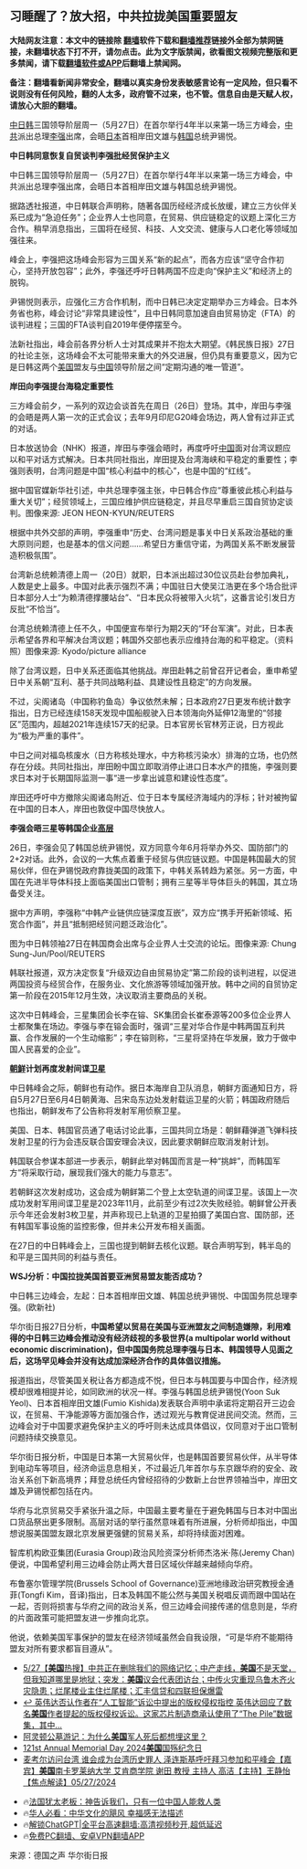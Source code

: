  <!-- 面包屑导航 --> <h2>习睡醒了？放大招，中共拉拢美国重要盟友</h2> <p class="notice"><b>大陆网友注意：本文中的链接除 <a href="https://github.com/bannedbook/fanqiang" >翻墙</a>软件下载和<a href="https://github.com/killgcd/justmysocks/blob/master/README.md">翻墙推荐</a>链接外全部为禁网链接，未翻墙状态下打不开，请勿点击。此为文字版禁闻，欲看图文视频完整版和更多禁闻，请下载<a href="https://github.com/bannedbook/fanqiang">翻墙软件或APP</a>后翻墙上禁闻网。</p><p>备注：翻墙看新闻非常安全，翻墙以真实身份发表敏感言论有一定风险，但只看不说则没有任何风险，翻的人太多，政府管不过来，也不管。信息自由是天赋人权，请放心大胆的翻墙。</b></p>  <div class="entry"> <p id="summary"><a href="https://www.bannedbook.org/bnews/tag/%E4%B8%AD%E6%97%A5%E9%9F%A9/" class="st_tag internal_tag" rel="tag" title="标签 中日韩 下的日志">中日韩</a>三国领导阶层周一（5月27日）在首尔举行4年半以来第一场三方峰会，<a href="https://www.bannedbook.org/bnews/tag/%e4%b8%ad%e5%85%b1/" class="st_tag internal_tag" rel="tag" title="标签 中共 下的日志">中共</a>派出总理<a href="https://www.bannedbook.org/bnews/tag/%e6%9d%8e%e5%bc%ba/" class="st_tag internal_tag" rel="tag" title="标签 李强 下的日志">李强</a>出席，会晤<a href="https://www.bannedbook.org/bnews/tag/%e6%97%a5%e6%9c%ac/" class="st_tag internal_tag" rel="tag" title="标签 日本 下的日志">日本</a>首相岸田文雄与<a href="https://www.bannedbook.org/bnews/tag/%e9%9f%a9%e5%9b%bd/" class="st_tag internal_tag" rel="tag" title="标签 韩国 下的日志">韩国</a>总统尹锡悦。</p> <p><strong>中日韩同意恢复自贸谈判李强批经贸保护主义</strong></p> <p>中日韩三国领导阶层周一（5月27日）在首尔举行4年半以来第一场三方峰会，中共派出总理李强出席，会晤日本首相岸田文雄与韩国总统尹锡悦。</p> <p>据路透社报道，中日韩联合声明称，随著各国历经经济成长放缓，建立三方伙伴关系已成为“急迫任务”；企业界人士也同意，在贸易、供应链稳定的议题上深化三方合作。稍早消息指出，三国将在经贸、科技、人文交流、健康与人口老化等领域加强往来。</p> <p>峰会上，李强把这场峰会形容为三国关系“新的起点”，而各方应该“坚守合作初心，坚持开放包容”；此外，李强还呼吁日韩两国不应走向“保护主义”和经济上的脱钩。</p> <p>尹锡悦则表示，应强化三方合作机制，而中日韩已决定定期举办三方峰会。日本外务省也称，峰会讨论“非常具建设性”，且中日韩同意加速自由贸易协定（FTA）的谈判进程；三国的FTA谈判自2019年便停摆至今。</p> <p>法新社指出，峰会前各界分析人士对其成果并不抱太大期望。《韩民族日报》27日的社论主张，这场峰会不太可能带来重大的外交进展，但仍具有重要意义，因为它是日韩这两个<a href="https://www.bannedbook.org/bnews/tag/%e7%be%8e%e5%9b%bd/" class="st_tag internal_tag" rel="tag" title="标签 美国 下的日志">美国</a>盟友与<span class='wp_keywordlink_affiliate'><a href="https://www.bannedbook.org/" title="中国" target="_blank">中国</a></span>领导阶层之间“定期沟通的唯一管道”。</p> <p><strong>岸田向李强提台海稳定重要性</strong></p> <p>三方峰会前夕，一系列的双边会谈首先在周日（26日）登场。其中，岸田与李强的会晤是两人第一次的正式会议；去年9月印尼G20峰会场边，两人曾有过非正式的对话。</p> <p>日本放送协会（NHK）报道，岸田与李强会晤时，再度呼吁<a href="https://www.bannedbook.org/bnews/tag/%E4%B8%AD%E5%9B%BD/" class="st_tag internal_tag" rel="tag" title="标签 中国 下的日志">中国</a>面对台湾议题应以和平对话方式解决。日本共同社指出，岸田提及台湾海峡和平稳定的重要性；李强则表明，台湾问题是中国“核心利益中的核心”，也是中国的“红线”。</p>  <p>据中国官媒新华社引述，中共总理李强主张，中日韩合作应“尊重彼此核心利益与重大关切”；经贸领域上，三国应维护供应链稳定，并且尽早重启三国自贸协定谈判。图像来源: JEON HEON-KYUN/REUTERS</p> <p>根据中共外交部的声明，李强重申“历史、台湾问题是事关中日关系政治基础的重大原则问题，也是基本的信义问题……希望日方重信守诺，为两国关系不断发展营造积极氛围”。</p> <p>台湾新总统赖清德上周一（20日）就职，日本派出超过30位议员赴台参加典礼，人数是史上最多。中国对此表示强烈不满；中国驻日大使吴江浩更在多个场合批评日本部分人士“为赖清德撑腰站台”、“日本民众将被带入火坑”，这番言论引发日方反批“不恰当”。</p> <p>台湾总统赖清德上任不久，中国便宣布举行为期2天的“环台军演”。对此，日本表示希望各界和平解决台湾议题；韩国外交部也表示应维持台海的和平稳定。（资料照）图像来源: Kyodo/picture alliance</p> <p>除了台湾议题，日中关系还面临其他挑战。岸田赴韩之前曾召开记者会，重申希望日中关系朝“互利、基于共同战略利益、具建设性且稳定”的方向发展。</p> <p>不过，尖阁诸岛（中国称钓鱼岛）争议依然未解；日本政府27日更发布统计数字指出，日方已经连续158天发现中国船舰驶入日本领海向外延伸12海里的“邻接区”范围内，超越2021年连续157天的纪录。日本官房长官林芳正说，日方视此为“极为严重的事件”。</p> <p>中日之间对福岛核废水（日方称核处理水，中方称核污染水）排海的立场，也仍然存在分歧。共同社指出，岸田盼中国立即取消停止进口日本水产的措施，李强则要求日本对于长期国际监测一事“进一步拿出诚意和建设性态度”。</p> <p>岸田还呼吁中方撤除尖阁诸岛附近、位于日本专属经济海域内的浮标；针对被拘留在中国的日本人，岸田也敦促中国尽快放人。</p> <p><strong>李强会晤三星等韩国企业<span class='wp_keywordlink_affiliate'><a href="https://www.bannedbook.org/bnews/ccpdope/" title="中共高层内幕" target="_blank">高层</a></span></strong></p> <p>26日，李强会见了韩国总统尹锡悦，双方同意今年6月将举办外交、国防部门的2+2对话。此外，会议的一大焦点着重于经贸与供应链议题。中国是韩国最大的贸易伙伴，但在尹锡悦政府靠拢美国的政策下，中韩关系转趋为紧张。另一方面，中国在先进半导体科技上面临美国出口管制；拥有三星等半导体巨头的韩国，其立场备受关注。</p>  <p>据中方声明，李强称“中韩产业链供应链深度互嵌”，双方应“携手开拓新领域、拓宽合作面”，并且“抵制把经贸问题泛政治化”。</p> <p>图为中日韩领袖27日在韩国商会出席与企业界人士交流的论坛。图像来源: Chung Sung-Jun/Pool/REUTERS</p> <p>韩联社报道，双方决定恢复“升级双边自由贸易协定”第二阶段的谈判进程，以促进两国投资与经贸合作，在服务业、文化旅游等领域加强开放。韩中之间的自贸协定第一阶段在2015年12月生效，决议取消主要商品的关税。</p> <p>这次中日韩峰会，三星集团会长李在镕、SK集团会长崔泰源等200多位企业界人士都聚集在场边。李强与李在镕会面时，强调“三星对华合作是中韩两国互利共赢、合作发展的一个生动缩影”；李在镕则称，“三星将坚持在华发展，致力于做中国人民喜爱的企业”。</p> <p><strong><a href="https://www.bannedbook.org/bnews/tag/%e6%9c%9d%e9%b2%9c/" class="st_tag internal_tag" rel="tag" title="标签 朝鲜 下的日志">朝鲜</a>计划再度发射间谍<a href="https://www.bannedbook.org/bnews/tag/%e5%8d%ab%e6%98%9f/" class="st_tag internal_tag" rel="tag" title="标签 卫星 下的日志">卫星</a></strong></p> <p>中日韩峰会之际，朝鲜也有动作。据日本海岸自卫队消息，朝鲜方面通知日方，将自5月27日至6月4日朝黄海、吕宋岛东边处发射载运卫星的火箭；韩国政府随后也指出，朝鲜发布了公告称将发射军用侦察卫星。</p> <p>美国、日本、韩国官员通了电话讨论此事，三国共同立场是：朝鲜藉弹道飞弹科技发射卫星的行为会违反联合国安理会决议，因此要求朝鲜应取消发射计划。</p> <p>韩国联合参谋本部进一步表示，朝鲜此举对韩国而言是一种“挑衅”，而韩国军方“将采取行动，展现我们强大的能力与意志”。</p> <p>若朝鲜这次发射成功，这会成为朝鲜第二个登上太空轨道的间谍卫星。该国上一次成功发射军用间谍卫星是2023年11月，此前至少有过2次失败经验。朝鲜曾公开表示今年还会发射3枚卫星，并声称现已上轨道的卫星拍摄了美国白宫、国防部，还有韩国军事设施的监控影像，但并未公开发布相关画面。</p> <p>在27日的中日韩峰会上，三国也提到朝鲜去核化议题。联合声明写到，韩半岛的和平是三国共同的利益与责任。</p>  <p><strong>WSJ分析：中国拉拢美国首要亚洲贸易盟友能否成功？</strong></p> <p>中日韩三边峰会，左起：日本首相岸田文雄、韩国总统尹锡悦、中国国务院总理李强。(欧新社)</p> <p>华尔街日报27日分析，<strong>中国希望以贸易在美国与亚洲盟友之间制造嫌隙，利用难得的中日韩三边峰会推动没有经济歧视的多极世界(a multipolar world without economic discrimination)，但中国国务院总理李强与日本、韩国领导人见面之后，这场罕见峰会并没有达成加深经济合作的具体倡议措施。</strong></p> <p>报道指出，尽管美国关税让各方都造成不悦，但日本与韩国要与中国合作，经济规模却很难相提并论，如同欧洲的状况一样。李强与韩国总统尹锡悦(Yoon Suk Yeol)、日本首相岸田文雄(Fumio Kishida)发表联合声明中承诺将定期召开三边会议，在贸易、干净能源等方面加强合作，透过观光与教育促进民间交流。然而，三边峰会对于中国要求避免保护主义的呼吁则未达成具体倡议，仅同意对于出口管制问题持续交换意见。</p> <p>华尔街日报分析，中国是日本第一大贸易伙伴，也是韩国首要贸易伙伴，从半导体到电动车等项目，经济命运息息相关，不过最近几年首尔与东京跟华府的安全、政治关系创下新高境界；拜登总统任内曾经招待的少数新上台世界领袖当中，岸田文雄及尹锡悦都包括在内。</p> <p>华府与北京贸易交手紧张升温之际，中国最主要考量在于避免韩国与日本对中国出口货品祭出更多限制。高层对话的举行虽然意味着有所进展，分析师却指出，中国想说服美国盟友跟北京发展更强健的贸易关系，却将持续面对困难。</p> <p>智库机构欧亚集团(Eurasia Group)政治风险资深分析师杰洛米‧陈(Jeremy Chan)便说，中国希望利用三边峰会防止两大昔日区域伙伴越来越倾向华府。</p> <p>布鲁塞尔管理学院(Brussels School of Governance)亚洲地缘政治研究教授金通菲(Tongfi Kim，音译)指出，日本及韩国不能公然与美国关税唱反调而跟中国站在一起，否则将损害与华府之间的政治关系，但三边峰会间接传递的信息则是，华府的片面政策可能把盟友进一步推向北京。</p> <p>他说，依赖美国军事保护的盟友在经济领域虽然会自我设限，“可是华府不能期待盟友对所有要求都盲目遵从”。</p> <!--<div id="taboola-mid-1"></div>--><ul class='op-related-articles' title='相关阅读'> <li><a href='https://www.bannedbook.org/bnews/bannedvideo/20240528/2042313.html' target='_blank'>5/27【<b>美国</b>热搜】中共正在删除我们的网络记忆；中产走线，<b>美国</b>不是天堂，但我知道哪里是地狱；突发：<b>美国</b>议会代表团访台；中传火灾重现乌鲁木齐火灾隐患；烂尾楼业主住烂尾楼；汇丰信贷和四联担保爆雷</a></li> <li><a href='https://www.bannedbook.org/bnews/itnews/20240528/2042303.html' target='_blank'>↩️ 英伟达否认作者在“人工智能”诉讼中提出的版权侵权指控 英伟达回应了数名<b>美国</b>作者提起的版权侵权诉讼。这家芯片制造商承认使用了“The Pile”数据集，其中...</a></li> <li><a href='https://www.bannedbook.org/bnews/comments/20240528/2042294.html' target='_blank'>阿灵顿公墓游记：为什么<b>美国</b>军人死后都想埋这里？</a></li> <li><a href='https://www.bannedbook.org/bnews/taiwannews/20240528/2042288.html' target='_blank'>121st Annual Memorial Day 2024<b>美国</b>国殇纪念日</a></li> <li><a href='https://www.bannedbook.org/bnews/bannedvideo/20240528/2042276.html' target='_blank'>麦考尔访问台湾   谁会成为台湾历史罪人   泽连斯基呼吁拜习参加和平峰会【嘉宾】<b>美国</b>南卡罗莱纳大学 艾肯商学院 谢田 教授  主持人 高洁【主持】王静怡 【焦点解读】05/27/2024</a></li> </ul> <ul class="texttj"> <li>🔥<a href="https://www.bannedbook.org/bnews/ssgc/20230219/1850782.html" target="_blank">法国犹太老板：神告诉我们，只有一位中国人能救人类</a></li> <li>🔥<a href="https://www.bannedbook.org/bnews/comments/20220220/1694796.html" target="_blank">华人必看：中华文化的飓风 幸福感无法描述</a></li> <li>🔥<a href="https://github.com/bannedbook/fanqiang/wiki/V2ray%E6%9C%BA%E5%9C%BA" target="_blank">解锁ChatGPT|全平台高速翻墙:高清视频秒开,超低延迟</a></li> <li>🔥<a href="https://github.com/bannedbook/fanqiang/wiki/%E7%A6%81%E9%97%BB%E7%BD%91%E5%AE%89%E5%8D%93%E7%BF%BB%E5%A2%99%E6%96%B0%E9%97%BBAPP" target="_blank">免费PC翻墙、安卓VPN翻墙APP</a></li> </ul><p class="src-info">来源：德国之声 华尔街日报 </p> <a name='sharetosocial'></a> <div style="margin-bottom:5px;padding-bottom:5px;clear:both"> <div id="archive-pix-1" class="banner-ads"> <!-- AuctionX Display platform tag START --> <div id="27602x728x90x621x_ADSLOT1" clicktrack="%%CLICK_URL_ESC%%"></div>  <!-- AuctionX Display platform tag END --> </div> <div id="archive-pix-2" class="banner-ads"> <!-- AuctionX Display platform tag START --> <div id="27556x300x250x621x_ADSLOT1" clicktrack="%%CLICK_URL_ESC%%" style="margin:0 auto;text-align:center"></div>  <!-- AuctionX Display platform tag END --> </div> </div>  <div id="archive-pix-1" class="banner-ads"> <!-- AuctionX Display platform tag START --> <div id="27603x728x90x621x_ADSLOT1" clicktrack="%%CLICK_URL_ESC%%"></div>  <!-- AuctionX Display platform tag END --> </div> </div><!--END ENTRY--> 